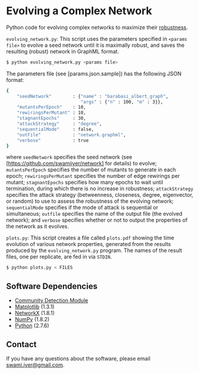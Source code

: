 # Evolving a Complex Network

Python code for evolving complex networks to maximize their [robustness](http://dx.doi.org/10.1371/journal.pone.0059613).

`evolving_network.py`: This script uses the parameters specified in `<params file>` to evolve a seed network until it is maximally robust, and saves the resulting (robust) network in GraphML format.

```bash
$ python evolving_network.py <params file>
```

The parameters file (see [params.json.sample]) has the following JSON format:
```bash
{
    "seedNetwork"        : {"name" : "barabasi_albert_graph", 
                            "args" : {"n" : 100, "m" : 3}},
    "mutantsPerEpoch"    : 10,
    "rewiringsPerMutant" : 10,
    "stagnantEpochs"     : 30,
    "attackStrategy"     : "degree", 
    "sequentialMode"     : false,
    "outFile"            : "network.graphml", 
    "verbose"            : true
}
```
where `seedNetwork` specifies the seed network (see [https://github.com/swamiiyer/network] for details) to evolve; `mutantsPerEpoch` specifies the number of mutants to generate in each epoch; `rewiringsPerMutant` specifies the number of edge rewirings per mutant; `stagnantEpochs` specifies how many epochs to wait until termination, during which there is no increase in robustness; `attackStrategy` specifies the attack strategy (betweenness, closeness, degree, eigenvector, or random) to use to assess the robustness of the evolving network; `sequentialMode` specifies if the mode of attack is sequential or simultaneous; `outfile` specifies the name of the output file (the evolved network); and `verbose` specifies whether or not to output the properties of the network as it evolves.

`plots.py`: This script creates a file called `plots.pdf` showing the time evolution of various network properties, generated from the results produced by the `evolving_network.py` program. The names of the result files, one per replicate, are fed in via `STDIN`.

```bash
$ python plots.py < FILES
```

## Software Dependencies

* [Community Detection Module](https://bitbucket.org/taynaud/python-louvain)
* [Matplotlib](http://matplotlib.org/) (1.3.1)
* [NetworkX](https://networkx.github.io/) (1.8.1)
* [NumPy](http://www.numpy.org/) (1.8.2)
* [Python](https://www.python.org/) (2.7.6)

## Contact

If you have any questions about the software, please email swami.iyer@gmail.com.

